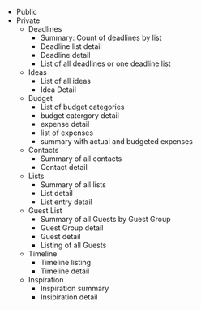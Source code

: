 * Public
* Private
  * Deadlines
    * Summary: Count of deadlines by list
    * Deadline list detail
    * Deadline detail
    * List of all deadlines or one deadline list
  * Ideas
    * List of all ideas
    * Idea Detail
  * Budget
    * List of budget categories
    * budget catergory detail 
    * expense detail
    * list of expenses
    * summary with actual and budgeted expenses
  * Contacts
    * Summary of all contacts
    * Contact detail
  * Lists
    * Summary of all lists
    * List detail
    * List entry detail
  * Guest List
    * Summary of all Guests by Guest Group
    * Guest Group detail
    * Guest detail
    * Listing of all Guests
  * Timeline
    * Timeline listing
    * Timeline detail
  * Inspiration
    * Inspiration summary
    * Insipiration detail